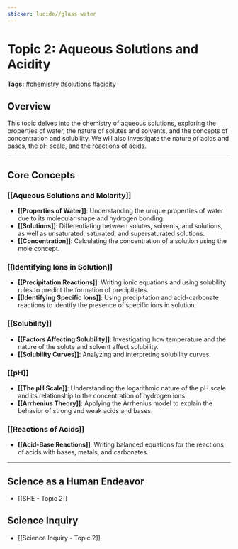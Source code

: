 ```yaml
---
sticker: lucide//glass-water
---
```

# Topic 2: Aqueous Solutions and Acidity

**Tags:** #chemistry #solutions #acidity

## Overview

This topic delves into the chemistry of aqueous solutions, exploring the properties of water, the nature of solutes and solvents, and the concepts of concentration and solubility. We will also investigate the nature of acids and bases, the pH scale, and the reactions of acids.

---

## Core Concepts

### [[Aqueous Solutions and Molarity]]
- **[[Properties of Water]]**: Understanding the unique properties of water due to its molecular shape and hydrogen bonding.
- **[[Solutions]]**: Differentiating between solutes, solvents, and solutions, as well as unsaturated, saturated, and supersaturated solutions.
- **[[Concentration]]**: Calculating the concentration of a solution using the mole concept.

### [[Identifying Ions in Solution]]
- **[[Precipitation Reactions]]**: Writing ionic equations and using solubility rules to predict the formation of precipitates.
- **[[Identifying Specific Ions]]**: Using precipitation and acid-carbonate reactions to identify the presence of specific ions in solution.

### [[Solubility]]
- **[[Factors Affecting Solubility]]**: Investigating how temperature and the nature of the solute and solvent affect solubility.
- **[[Solubility Curves]]**: Analyzing and interpreting solubility curves.

### [[pH]]
- **[[The pH Scale]]**: Understanding the logarithmic nature of the pH scale and its relationship to the concentration of hydrogen ions.
- **[[Arrhenius Theory]]**: Applying the Arrhenius model to explain the behavior of strong and weak acids and bases.

### [[Reactions of Acids]]
- **[[Acid-Base Reactions]]**: Writing balanced equations for the reactions of acids with bases, metals, and carbonates.

---

## Science as a Human Endeavor

- [[SHE - Topic 2]]

## Science Inquiry

- [[Science Inquiry - Topic 2]]
